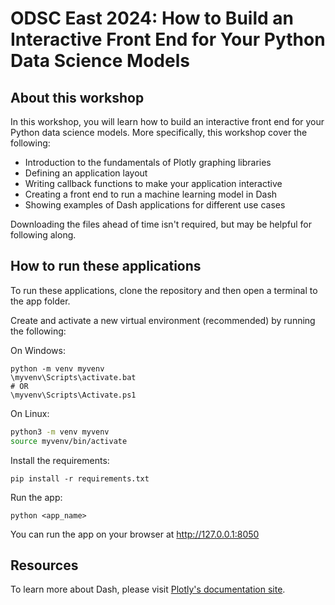 # ODSC East 2024: How to Build an Interactive Front End for Your Python Data Science Models

## About this workshop

In this workshop, you will learn how to build an interactive front end for your Python data science models. More specifically, this workshop cover the following:

* Introduction to the fundamentals of Plotly graphing libraries
* Defining an application layout
* Writing callback functions to make your application interactive
* Creating a front end to run a machine learning model in Dash
* Showing examples of Dash applications for different use cases

Downloading the files ahead of time isn't required, but may be helpful for following along.

## How to run these applications

To run these applications, clone the repository and then open a terminal to the app folder.

Create and activate a new virtual environment (recommended) by running
the following:

On Windows:

```
python -m venv myvenv
\myvenv\Scripts\activate.bat
# OR
\myvenv\Scripts\Activate.ps1
```

On Linux:

```bash
python3 -m venv myvenv
source myvenv/bin/activate
```

Install the requirements:

```
pip install -r requirements.txt
```
Run the app:

```
python <app_name>
```
You can run the app on your browser at http://127.0.0.1:8050

## Resources

To learn more about Dash, please visit [Plotly's documentation site](https://dash.plotly.com/).
